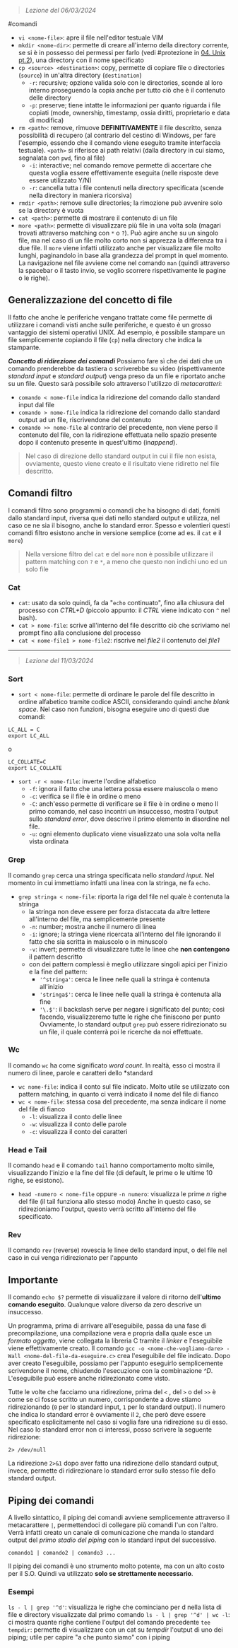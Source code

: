  > *Lezione del 06/03/2024*

#comandi 

- ``vi <nome-file>``: apre il file nell'editor testuale VIM
- ``mkdir <nome-dir>``: permette di creare all'interno della directory corrente, se si è in possesso dei permessi per farlo (vedi #protezione in [04. Unix pt.2](04.%20Unix%20pt.2.md)), una directory con il nome specificato
- ``cp <source> <destination>``: copy, permette di copiare file o directories (``source``) in un'altra directory (``destination``)
	- ``-r``: recursive; opzione valida solo con le directories, scende al loro interno proseguendo la copia anche per tutto ciò che è il contenuto delle directory
	- ``-p``: preserve; tiene intatte le informazioni per quanto riguarda i file copiati (mode, ownership, timestamp, ossia diritti, proprietario e data di modifica)
- ``rm <path>``: remove, rimuove **DEFINITIVAMENTE** il file descritto, senza possibilità di recupero (al contrario del cestino di Windows, per fare l'esempio, essendo che il comando viene eseguito tramite interfaccia testuale).  ``<path>`` si riferisce ai path relativi (dalla directory in cui siamo, segnalata con ``pwd``, fino al file)
	- ``-i``: interactive; nel comando remove permette di accertare che questa voglia essere effettivamente eseguita (nelle risposte deve essere utilizzato Y/N)
	- ``-r``: cancella tutta i file contenuti nella directory specificata (scende nella directory in maniera ricorsiva)
- ``rmdir <path>``: remove sulle directories; la rimozione può avvenire solo se la directory è vuota
- ``cat <path>``: permette di mostrare il contenuto di un file
- ``more <path>``: permette di  visualizzare più file in una volta sola (magari trovati attraverso matching con ``*`` o ``?``). Può agire anche su un singolo file, ma nel caso di un file molto corto non si apprezza la differenza tra i due file. Il ``more`` viene infatti utilizzato anche per visualizzare file molto lunghi, paginandolo in base alla grandezza del prompt in quel momento. La navigazione nel file avviene come nel comando ``man`` (quindi attraverso la spacebar o il tasto invio, se voglio scorrere rispettivamente le pagine o le righe). 

## Generalizzazione del concetto di file
Il fatto che anche le periferiche vengano trattate come file permette di utilizzare i comandi visti anche sulle periferiche, e questo è un grosso vantaggio dei sistemi operativi UNIX. Ad esempio, è possibile stampare un file semplicemente copiando il file (``cp``) nella directory che indica la stampante.

***Concetto di ridirezione dei comandi***
Possiamo fare sì che dei dati che un comando prenderebbe da tastiera o scriverebbe su video (rispettivamente *standard input* e *standard output*) venga preso da un file e riportato anche su un file. Questo sarà possibile solo attraverso l'utilizzo di *metacaratteri*:
- ``comando < nome-file`` indica la ridirezione del comando dallo standard input dal file
- ``comando > nome-file`` indica la ridirezione del comando dallo standard output ad un file, riscrivendone del contenuto
- ``comando >> nome-file`` al contrario del precedente, non viene perso il contenuto del file, con la ridirezione effettuata nello spazio presente dopo il contenuto presente in quest'ultimo (in*append*).

> Nel caso di direzione dello standard output in cui il file non esista, ovviamente, questo viene creato e il risultato viene ridiretto nel file descritto.

## Comandi filtro
I comandi filtro sono programmi o comandi che ha bisogno di dati, forniti dallo standard input, riversa quei dati nello standard output e utilizza, nel caso ce ne sia il bisogno, anche lo standard error. Spesso e volentieri questi comandi filtro esistono anche in versione semplice (come ad es. il ``cat`` e il ``more``)

 > Nella versione filtro del `cat` e del `more` non è possibile utilizzare il pattern matching con `?` e `*`, a meno che questo non indichi uno ed un solo file

### Cat
- ``cat``: usato da solo quindi, fa da "``echo`` continuato", fino alla chiusura del processo con *CTRL+D* (piccolo appunto: il *CTRL* viene indicato con ``^`` nel bash). 
- ``cat > nome-file``: scrive all'interno del file descritto ciò che scriviamo nel prompt fino alla conclusione del processo
- ``cat < nome-file1 > nome-file2``: riscrive nel *file2* il contenuto del *file1*

---
 >*Lezione del 11/03/2024*

### Sort
 - ``sort < nome-file``: permette di ordinare le parole del file descritto in ordine alfabetico tramite codice ASCII, considerando quindi anche *blank space*. Nel caso non funzioni, bisogna eseguire uno di questi due comandi:
``` 
LC_ALL = C
export LC_ALL
```
o
```
LC_COLLATE=C
export LC_COLLATE
```

-  `sort -r < nome-file`: inverte l'ordine alfabetico
	- `-f`: ignora il fatto che una lettera possa essere maiuscola o meno
	- `-c`: verifica se il file è in ordine o meno
	- `-C`: anch'esso permette di verificare se il file è in ordine o meno
		Il primo comando, nel caso incontri un insuccesso, mostra l'output sullo *standard error*, dove descrive il primo elemento in disordine nel file.
	- `-u`: ogni elemento duplicato viene visualizzato una sola volta nella vista ordinata

### Grep
Il comando ``grep`` cerca una stringa specificata nello *standard input*. Nel momento in cui immettiamo infatti una linea con la stringa, ne fa ``echo``.
- ``grep stringa < nome-file``: riporta la riga del file nel quale è contenuta la stringa
	- la stringa non deve essere per forza distaccata da altre lettere all'interno del file, ma semplicemente presente
	- ``-n``: number; mostra anche il numero di linea
	- ``-i``: ignore; la stringa viene ricercata all'interno del file ignorando il fatto che sia scritta in maiuscolo o in minuscolo
	- ``-v``: invert; permette di visualizzare tutte le linee che **non contengono** il pattern descritto
	- con dei pattern complessi è meglio utilizzare singoli apici per l'inizio e la fine del pattern:
		- ``'^stringa'``: cerca le linee nelle quali la stringa è contenuta all'inizio
		- ``'stringa$'``: cerca le linee nelle quali la stringa è contenuta alla fine
		- ``'\.$'``: il backslash serve per negare i significato del punto; così facendo, visualizzeremo tutte le righe che finiscono per punto
Ovviamente, lo standard output ``grep`` può essere ridirezionato su un file, il quale conterrà poi le ricerche da noi effettuate.

### Wc
Il comando ``wc`` ha come significato *word count*. In realtà, esso ci mostra il numero di linee, parole e caratteri dello *standard 
- ``wc nome-file``: indica il conto sul file indicato. Molto utile se utilizzato con pattern matching, in quanto ci verrà indicato il nome del file di fianco
- ``wc < nome-file``: stessa cosa del precedente, ma senza indicare il nome del file di fianco
	- ``-l``: visualizza il conto delle linee
	- ``-w``: visualizza il conto delle parole
	- ``-c``: visualizza il conto dei caratteri

### Head e Tail
Il comando ``head`` e il comando ``tail`` hanno comportamento molto simile, visualizzando l'inizio e la fine del file (di default, le prime o le ultime 10 righe, se esistono).
- ``head -numero < nome-file`` oppure ``-n numero``: visualizza le prime *n* righe del file (il tail funziona allo stesso modo)
Anche in questo caso, se ridirezioniamo l'output, questo verrà scritto all'interno del file specificato.

### Rev
Il comando ``rev`` (reverse) rovescia le linee dello standard input, o del file nel caso in cui venga ridirezionato per l'appunto
## **Importante**
Il comando ``echo $?`` permette di visualizzare il valore di ritorno dell'**ultimo comando eseguito**. Qualunque valore diverso da zero descrive un insuccesso.

Un programma, prima di arrivare all'eseguibile, passa da una fase di precompilazione, una compilazione vera e propria dalla quale esce un *formato oggetto*, viene collegata la libreria C tramite il *linker* e l'eseguibile viene effettivamente creato. 
Il comando ``gcc -o <nome-che-vogliamo-dare> -Wall <nome-del-file-da-eseguire.c>`` crea l'eseguibile del file indicato.
Dopo aver creato l'eseguibile, possiamo per l'appunto eseguirlo semplicemente scrivendone il nome, chiudendo l'esecuzione con la combinazione *^D*. L'eseguibile può essere anche ridirezionato come visto.

Tutte le volte che facciamo una ridirezione, prima del `<` , del `>` o del `>>` è come se ci fosse scritto un numero, corrispondente a dove stiamo ridirezionando (`0` per lo standard input, `1` per lo standard output). Il numero che indica lo standard error è ovviamente il `2`, che però deve essere specificato esplicitamente nel caso si voglia fare una ridirezione su di esso. Nel caso lo standard error non ci interessi, posso scrivere la seguente ridirezione:
```
2> /dev/null
```
La ridirezione ``2>&1`` dopo aver fatto una ridirezione dello standard output, invece, permette di ridirezionare lo standard error sullo stesso file dello standard output.

## Piping dei comandi
A livello sintattico, il piping dei comandi avviene semplicemente attraverso il metacarattere `|`, permettendoci di collegare più comandi l'un con l'altro. Verrà infatti creato un canale di comunicazione che manda lo standard output del *primo stadio del piping* con lo standard input del successivo.
 ```
 comando1 | comando2 | comando3 ...
 ```
Il piping dei comandi è uno strumento molto potente, ma con un alto costo per il S.O. Quindi va utilizzato **solo se strettamente necessario**.

### Esempi
``ls - l | grep '^d'``: visualizza le righe che cominciano per d nella lista di file e directory visualizzate dal primo comando 
``ls - l | grep '^d' | wc -l``: ci mostra quante righe contiene l'output del comando precedente
``tee tempdir``: permette di visualizzare con un cat su *tempdir* l'output di uno dei piping; utile per capire "a che punto siamo" con i piping